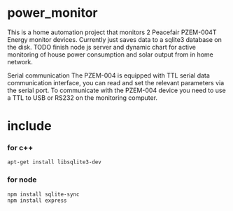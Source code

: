 # power_monitor

This is a home automation project that monitors 2 Peacefair PZEM-004T Energy monitor devices.  Currently just saves data to a
sqlite3 database on the disk.  TODO finish node js server and dynamic chart for active monitoring of house power consumption 
and solar output from in home network.

Serial communication
The PZEM-004 is equipped with TTL serial data communication interface, you can read and set the relevant parameters via the 
serial port.   To communicate with the PZEM-004 device you need to use a TTL to USB or RS232 on the monitoring computer. 

# include 
### for c++
```
apt-get install libsqlite3-dev 
```

### for node 
```
npm install sqlite-sync
npm install express
```
